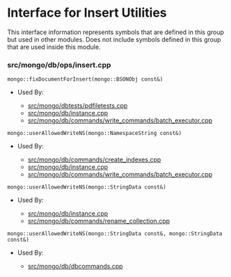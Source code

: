 
# Interface for Insert Utilities
This interface information represents symbols that are defined in this group but used in other modules.  Does not include symbols defined in this group that are used inside this module.

### src/mongo/db/ops/insert.cpp

<div></div>

    mongo::fixDocumentForInsert(mongo::BSONObj const&)

- Used By:

    - [src/mongo/dbtests/pdfiletests.cpp](../../../../tests/unit\_tests)
    - [src/mongo/db/instance.cpp](../../../../storage/storage\_layer\_structure)
    - [src/mongo/db/commands/write\_commands/batch\_executor.cpp](../../../../network/write\_commands)

<div></div>

    mongo::userAllowedWriteNS(mongo::NamespaceString const&)

- Used By:

    - [src/mongo/db/commands/create\_indexes.cpp](../../../../query\_and\_operation\_handling/database\_commands)
    - [src/mongo/db/instance.cpp](../../../../storage/storage\_layer\_structure)
    - [src/mongo/db/commands/write\_commands/batch\_executor.cpp](../../../../network/write\_commands)

<div></div>

    mongo::userAllowedWriteNS(mongo::StringData const&)

- Used By:

    - [src/mongo/db/instance.cpp](../../../../storage/storage\_layer\_structure)
    - [src/mongo/db/commands/rename\_collection.cpp](../../../../query\_and\_operation\_handling/database\_commands)

<div></div>

    mongo::userAllowedWriteNS(mongo::StringData const&, mongo::StringData const&)

- Used By:

    - [src/mongo/db/dbcommands.cpp](../../../../query\_and\_operation\_handling/database\_commands)
